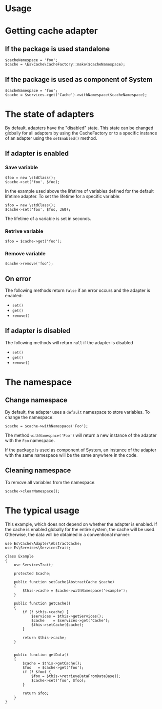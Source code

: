 Usage
======

# Getting cache adapter 

## If the package is used standalone

```
$cacheNamespace = 'foo';
$cache = \Es\Cache\CacheFactory::make($cacheNamespace);
```

## If the package is used as component of System

```
$cacheNamespace = 'foo';
$cache = $services->get('Cache')->withNamespace($cacheNamespace);
```

# The state of adapters

By default, adapters have the "disabled" state. This state can be changed 
globally for all adapters by using the CacheFactory or to a specific instance of
an adapter using the `setEnabled()` method.

## If adapter is enabled

### Save variable
```
$foo = new \stdClass();
$cache->set('foo', $foo);
```
In the example used above the lifetime of variables defined for the default 
lifetime adapter. To set the lifetime for a specific variable:
```
$foo = new \stdClass();
$cache->set('foo', $foo, 360);
```
The lifetime of a variable is set in seconds.

### Retrive variable
```
$foo = $cache->get('foo');
```

### Remove variable
```
$cache->remove('foo');
```

## On error

The following methods return `false` if an error occurs and the adapter is 
enabled:

- `set()`
- `get()`
- `remove()`

## If adapter is disabled

The following methods will return `null` if the adapter is disabled

- `set()`
- `get()`
- `remove()`

# The namespace

## Change namespace
By default, the adapter uses a `default` namespace to store variables.
To change the namespace:
```
$cache = $cache->withNamespace('Foo');
```
The method `withNamespace('Foo')` will return a new instance of the adapter
with the `Foo` namespace.

If the package is used as component of System, an instance of the adapter with 
the same namespace will be the same anywhere in the code.

## Cleaning namespace
To remove all variables from the namespace:
```
$cache->clearNamespace();
```

# The typical usage

This example, which does not depend on whether the adapter is enabled.
If the cache is enabled globally for the entire system, the cache will be used.
Otherwise, the data will be obtained in a conventional manner:

```
use Es\Cache\Adapter\AbstractCache;
use Es\Services\ServicesTrait;

class Example
{
    use ServicesTrait;

    protected $cache;

    public function setCache(AbstractCache $cache)
    {
        $this->cache = $cache->withNamespace('example');
    }

    public function getCache()
    {
        if (! $this->cache) {
            $services = $this->getServices();
            $cache    = $services->get('Cache');
            $this->setCache($cache);
        }

        return $this->cache;
    }


    public function getData()
    {
        $cache = $this->getCache();
        $foo   = $cache->get('foo');
        if (! $foo) {
            $foo = $this->retrieveDataFromDataBase();
            $cache->set('foo', $foo);
        }

        return $foo;
    }
}
```


